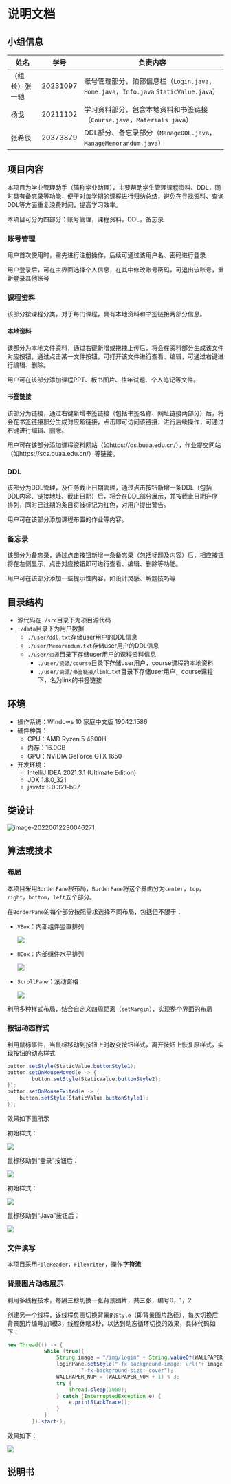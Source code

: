 # 说明文档

## 小组信息

| 姓名           | 学号     | 负责内容                                                     |
| -------------- | -------- | ------------------------------------------------------------ |
| （组长）张一驰 | 20231097 | 账号管理部分，顶部信息栏（`Login.java`，`Home.java`，`Info.java` `StaticValue.java`） |
| 杨戈           | 20211102 | 学习资料部分，包含本地资料和书签链接（`Course.java`，`Materials.java`） |
| 张希辰         | 20373879 | DDL部分、备忘录部分（`ManageDDL.java`，`ManageMemorandum.java`） |

## 项目内容

本项目为学业管理助手（简称学业助理），主要帮助学生管理课程资料、DDL，同时具有备忘录等功能，便于对每学期的课程进行归纳总结，避免在寻找资料、查询DDL等方面重复浪费时间，提高学习效率。

本项目可分为四部分：账号管理，课程资料，DDL，备忘录

### 账号管理

用户首次使用时，需先进行注册操作，后续可通过该用户名、密码进行登录

用户登录后，可在主界面选择个人信息，在其中修改账号密码，可退出该账号，重新登录其他账号

### 课程资料

该部分按课程分类，对于每门课程，具有本地资料和书签链接两部分信息。

#### 本地资料

该部分为本地文件资料，通过右键新增或拖拽上传后，将会在资料部分生成该文件对应按钮，通过点击某一文件按钮，可打开该文件进行查看、编辑，可通过右键进行编辑、删除。

用户可在该部分添加课程PPT、板书图片、往年试题、个人笔记等文件。

#### 书签链接

该部分为链接，通过右键新增书签链接（包括书签名称、网址链接两部分）后，将会在书签链接部分生成对应超链接，点击即可访问该链接，进行后续操作，可通过右键进行编辑、删除。

用户可在该部分添加课程资料网站（如https://os.buaa.edu.cn/），作业提交网站（如https://scs.buaa.edu.cn/）等链接。

### DDL

该部分为DDL管理，及任务截止日期管理，通过点击按钮新增一条DDL（包括DDL内容、链接地址、截止日期）后，将会在DDL部分展示，并按截止日期升序排列，同时已过期的条目将被标记为红色，对用户提出警告。

用户可在该部分添加课程布置的作业等内容。

### 备忘录

该部分为备忘录，通过点击按钮新增一条备忘录（包括标题及内容）后，相应按钮将在左侧显示，点击对应按钮即可进行查看、编辑、删除等功能。

用户可在该部分添加一些提示性内容，如设计灵感、解题技巧等

## 目录结构

* 源代码在`./src`目录下为项目源代码
* `./data`目录下为用户数据
  * `./user/ddl.txt`存储user用户的DDL信息
  * `./user/Memorandum.txt`存储user用户的DDL信息
  * `./user/资源`目录下存储user用户的课程资料信息
    * `./user/资源/course`目录下存储user用户，course课程的本地资料
    * `./user/资源/书签链接/link.txt`目录下存储user用户，course课程下，名为link的书签链接

## 环境

* 操作系统：Windows 10 家庭中文版 19042.1586
* 硬件种类：
  * CPU：AMD Ryzen 5 4600H
  * 内存：16.0GB
  * GPU：NVIDIA GeForce GTX 1650
* 开发环境：
  * IntelliJ IDEA 2021.3.1 (Ultimate Edition)
  * JDK 1.8.0_321
  * javafx 8.0.321-b07

## 类设计

![image-20220612230046271](./image/class.png)

## 算法或技术

### 布局

本项目采用`BorderPane`根布局，`BorderPane`将这个界面分为`center`，`top`，`right`，`bottom`，`left`五个部分。

在`BorderPane`的每个部分按照需求选择不同布局，包括但不限于：

* `VBox`：内部组件竖直排列

  ![](./image/changepwd.png)

  

* `HBox`：内部组件水平排列

  ![](./image/top.png)

  

* `ScrollPane`：滚动窗格

  ![](./image/button4.png)

利用多种样式布局，结合自定义四周距离（`setMargin`），实现整个界面的布局

### 按钮动态样式

利用鼠标事件，当鼠标移动到按钮上时改变按钮样式，离开按钮上恢复原样式，实现按钮的动态样式

```java
button.setStyle(StaticValue.buttonStyle1);
button.setOnMouseMoved(e -> {
        button.setStyle(StaticValue.buttonStyle2);
});
button.setOnMouseExited(e -> {
	button.setStyle(StaticValue.buttonStyle1);
});
```

效果如下图所示

初始样式：

![](./image/button1.png)

鼠标移动到“登录”按钮后：

![](./image/button2.png)

初始样式：

![](./image/button3.png)

鼠标移动到“Java”按钮后：

![](./image/button4.png)

### 文件读写

本项目采用`FileReader`，`FileWriter`，操作**字符流**

### 背景图片动态展示

利用多线程技术，每隔三秒切换一张背景图片，共三张，编号0，1，2

创建另一个线程，该线程负责切换背景的`Style`（即背景图片路径），每次切换后背景图片编号加1模3，线程休眠3秒，以达到动态循环切换的效果，具体代码如下：

```java
new Thread(() -> {
            while (true){
                String image = "/img/login" + String.valueOf(WALLPAPER_NUM) + ".jpg";
                loginPane.setStyle("-fx-background-image: url("+ image +");" +
                        "-fx-background-size: cover");
                WALLPAPER_NUM = (WALLPAPER_NUM + 1) % 3;
                try {
                    Thread.sleep(3000);
                } catch (InterruptedException e) {
                    e.printStackTrace();
                }
            }
        }).start();
```

效果如下：

![](./image/dynamic.gif)

## 说明书